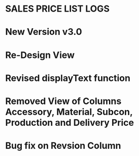 # SALES PRICE LIST LOGS

<!-- 2020-05-18 -->
# New Version v3.0
# Re-Design View

<!-- 2020-05-22 -->
# Revised displayText function

<!-- 2020-06-05 -->
# Removed View of Columns Accessory, Material, Subcon, Production and Delivery Price

<!-- 2020-06-18 -->
# Bug fix on Revsion Column
 
